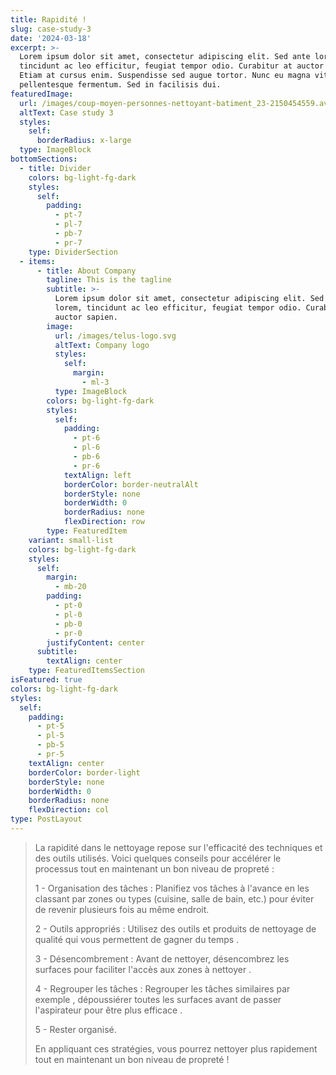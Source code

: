 ```yaml
---
title: Rapidité !
slug: case-study-3
date: '2024-03-18'
excerpt: >-
  Lorem ipsum dolor sit amet, consectetur adipiscing elit. Sed ante lorem,
  tincidunt ac leo efficitur, feugiat tempor odio. Curabitur at auctor sapien.
  Etiam at cursus enim. Suspendisse sed augue tortor. Nunc eu magna vitae lorem
  pellentesque fermentum. Sed in facilisis dui.
featuredImage:
  url: /images/coup-moyen-personnes-nettoyant-batiment_23-2150454559.avif
  altText: Case study 3
  styles:
    self:
      borderRadius: x-large
  type: ImageBlock
bottomSections:
  - title: Divider
    colors: bg-light-fg-dark
    styles:
      self:
        padding:
          - pt-7
          - pl-7
          - pb-7
          - pr-7
    type: DividerSection
  - items:
      - title: About Company
        tagline: This is the tagline
        subtitle: >-
          Lorem ipsum dolor sit amet, consectetur adipiscing elit. Sed ante
          lorem, tincidunt ac leo efficitur, feugiat tempor odio. Curabitur at
          auctor sapien.
        image:
          url: /images/telus-logo.svg
          altText: Company logo
          styles:
            self:
              margin:
                - ml-3
          type: ImageBlock
        colors: bg-light-fg-dark
        styles:
          self:
            padding:
              - pt-6
              - pl-6
              - pb-6
              - pr-6
            textAlign: left
            borderColor: border-neutralAlt
            borderStyle: none
            borderWidth: 0
            borderRadius: none
            flexDirection: row
        type: FeaturedItem
    variant: small-list
    colors: bg-light-fg-dark
    styles:
      self:
        margin:
          - mb-20
        padding:
          - pt-0
          - pl-0
          - pb-0
          - pr-0
        justifyContent: center
      subtitle:
        textAlign: center
    type: FeaturedItemsSection
isFeatured: true
colors: bg-light-fg-dark
styles:
  self:
    padding:
      - pt-5
      - pl-5
      - pb-5
      - pr-5
    textAlign: center
    borderColor: border-light
    borderStyle: none
    borderWidth: 0
    borderRadius: none
    flexDirection: col
type: PostLayout
---
```

> La rapidité dans le nettoyage repose sur l'efficacité des techniques et des outils utilisés. Voici quelques conseils pour accélérer le processus tout en maintenant un bon niveau de propreté :
>
>  1 - Organisation des tâches : Planifiez vos tâches à l'avance en les classant par zones ou types (cuisine, salle de bain, etc.) pour éviter de revenir plusieurs fois au même endroit. 
>
> 2 - Outils appropriés : Utilisez des outils et produits de nettoyage de qualité qui vous permettent de gagner du temps .
>
> 3 - Désencombrement : Avant de nettoyer, désencombrez les surfaces pour faciliter l'accès aux zones à nettoyer .
>
> 4 - Regrouper les tâches : Regrouper les tâches similaires par exemple , dépoussiérer toutes les surfaces avant de passer l'aspirateur pour être plus efficace . 
>
> 5 - Rester organisé.
>
> En appliquant ces stratégies, vous pourrez nettoyer plus  rapidement tout en maintenant un bon niveau de propreté ! 

